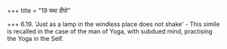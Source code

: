 +++
title = "19 यथा दीपो"

+++
6.19. 'Just as a lamp in the windless place does not shake' - This
simile is recalled in the case of the man of Yoga, with subdued mind,
practising the Yoga in the Self.
